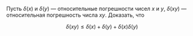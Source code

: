 Пусть $\delta(x)$ и $\delta(y)$ — относительные погрешности чисел $x$ и $y$, $\delta(xy)$ — относительная погрешность числа $xy$. Доказать, что

$$\delta(xy)\leq\delta(x)+\delta(y)+\delta(x)\delta(y)$$